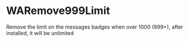 # WARemove999Limit
Remove the limit on the messages badges when over 1000 (999+), after installed, it will be unlimited
